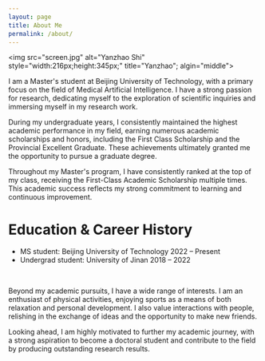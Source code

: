 ```yaml
---
layout: page
title: About Me
permalink: /about/
---
```

<!-- I am a senior economist at the Federal Reserve Board. I also work as an adjunct professor at the University of Maryland in the Robert H. Smith School of Business where I have taught classes on Text Mining and Financial Analytics. Previously, from 2018-2022, I was a financial economist at the Federal Deposit Insurance Corporate (FDIC) where I conducted banking research and developed models to support FDIC operations. In July 2018, I finished my PhD in Economics from the Universitat Pompeu Fabra and Barcelona School of Economics. I started my academic career in mathematics, with a Bachelor's degree in Applied Mathematics from University of California, Berkeley. During my PhD, I spent time working alongside other central banks through an 8 month visit in Germany at the Deutsche Bundesbank and research projects with the Banco de la Rep&uacute;blica of Colombia. Previously, I did internships in the credit department of Moody's Analytics and in various investment funds. Outside of economics and finance, I like learning about natural language processing, innovations in machine learning, Brazilian Jiu Jitsu, and improv comedy.    -->
<img src="screen.jpg" alt="Yanzhao Shi" style="width:216px;height:345px;" title="Yanzhao"; algin="middle">

I am a Master's student at Beijing University of Technology, with a primary focus on the field of Medical Artificial Intelligence. I have a strong passion for research, dedicating myself to the exploration of scientific inquiries and immersing myself in my research work.

During my undergraduate years, I consistently maintained the highest academic performance in my field, earning numerous academic scholarships and honors, including the First Class Scholarship and the Provincial Excellent Graduate. These achievements ultimately granted me the opportunity to pursue a graduate degree.

Throughout my Master's program, I have consistently ranked at the top of my class, receiving the First-Class Academic Scholarship multiple times. This academic success reflects my strong commitment to learning and continuous improvement.

<h1>Education & Career History</h1>    
<ul>
    <li>MS student: Beijing University of Technology  2022 – Present</li>
    <li>Undergrad student: University of Jinan 2018 – 2022</li>
</ul>
<br>

Beyond my academic pursuits, I have a wide range of interests. I am an enthusiast of physical activities, enjoying sports as a means of both relaxation and personal development. I also value interactions with people, relishing in the exchange of ideas and the opportunity to make new friends.

Looking ahead, I am highly motivated to further my academic journey, with a strong aspiration to become a doctoral student and contribute to the field by producing outstanding research results.


<!-- <br>
Download my <a href="https://www.dropbox.com/s/wa3agifqoxwd77u/soto-cv.pdf?dl=0" download="Soto, Paul- CV">CV</a><br>
<br> -->
